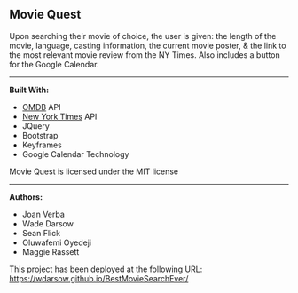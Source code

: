 **Movie Quest**
---------------------------------------------------------

Upon searching their movie of choice, the user is given: the length of the movie, language, casting information, the current movie poster, & the link to the most relevant movie review from the NY Times. Also includes a button for the Google Calendar.

---------------------------------------------------------
**Built With:**
- [OMDB](http://www.omdbapi.com/) API 
- [New York Times](https://developer.nytimes.com/) API
- JQuery 
- Bootstrap
- Keyframes
- Google Calendar Technology


Movie Quest is licensed under the MIT license

---------------------------------------------------------
**Authors:**
- Joan Verba
- Wade Darsow
- Sean Flick
- Oluwafemi Oyedeji
- Maggie Rassett  

This project has been deployed at the following URL: https://wdarsow.github.io/BestMovieSearchEver/  

